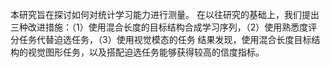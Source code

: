 本研究旨在探讨如何对统计学习能力进行测量。
在以往研究的基础上，我们提出三种改进措施：（1）使用混合长度的目标结构合成学习序列，（2）使用熟悉度评分任务代替迫选任务，（3）使用视觉模态的任务
结果发现，使用混合长度目标结构的视觉图形任务，以及搭配迫选任务能够获得较高的信度指标。
